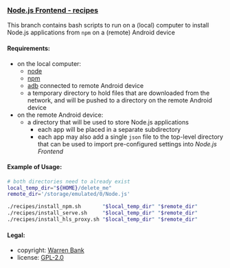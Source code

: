 ### [Node.js Frontend - recipes](https://github.com/warren-bank/Android-NodeJS-Frontend/tree/recipes)

This branch contains bash scripts to run on a (local) computer to install Node.js applications from `npm` on a (remote) Android device

#### Requirements:

* on the local computer:
  * [node](https://nodejs.org/)
  * [npm](https://www.npmjs.com/package/npm)
  * [adb](https://developer.android.com/studio/command-line/adb) connected to remote Android device
  * a temporary directory to hold files that are downloaded from the network, and will be pushed to a directory on the remote Android device
* on the remote Android device:
  * a directory that will be used to store Node.js applications
    - each app will be placed in a separate subdirectory
    - each app may also add a single `json` file to the top-level directory that can be used to import pre-configured settings into _Node.js Frontend_

#### Example of Usage:

```bash
# both directories need to already exist
local_temp_dir="${HOME}/delete_me"
remote_dir='/storage/emulated/0/Node.js'

./recipes/install_npm.sh       "$local_temp_dir" "$remote_dir"
./recipes/install_serve.sh     "$local_temp_dir" "$remote_dir"
./recipes/install_hls_proxy.sh "$local_temp_dir" "$remote_dir"
```

#### Legal:

* copyright: [Warren Bank](https://github.com/warren-bank)
* license: [GPL-2.0](https://www.gnu.org/licenses/old-licenses/gpl-2.0.txt)
